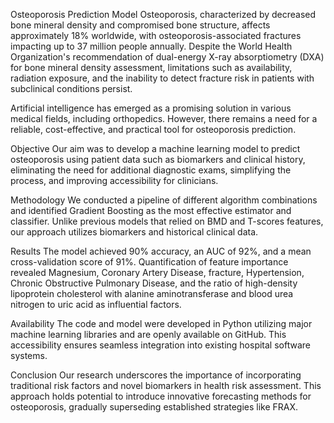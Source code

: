 Osteoporosis Prediction Model
Osteoporosis, characterized by decreased bone mineral density and compromised bone structure, affects approximately 18% worldwide, with osteoporosis-associated fractures impacting up to 37 million people annually. Despite the World Health Organization's recommendation of dual-energy X-ray absorptiometry (DXA) for bone mineral density assessment, limitations such as availability, radiation exposure, and the inability to detect fracture risk in patients with subclinical conditions persist.

Artificial intelligence has emerged as a promising solution in various medical fields, including orthopedics. However, there remains a need for a reliable, cost-effective, and practical tool for osteoporosis prediction.

Objective
Our aim was to develop a machine learning model to predict osteoporosis using patient data such as biomarkers and clinical history, eliminating the need for additional diagnostic exams, simplifying the process, and improving accessibility for clinicians.

Methodology
We conducted a pipeline of different algorithm combinations and identified Gradient Boosting as the most effective estimator and classifier. Unlike previous models that relied on BMD and T-scores features, our approach utilizes biomarkers and historical clinical data.

Results
The model achieved 90% accuracy, an AUC of 92%, and a mean cross-validation score of 91%. Quantification of feature importance revealed Magnesium, Coronary Artery Disease, fracture, Hypertension, Chronic Obstructive Pulmonary Disease, and the ratio of high-density lipoprotein cholesterol with alanine aminotransferase and blood urea nitrogen to uric acid as influential factors.

Availability
The code and model were developed in Python utilizing major machine learning libraries and are openly available on GitHub. This accessibility ensures seamless integration into existing hospital software systems.

Conclusion
Our research underscores the importance of incorporating traditional risk factors and novel biomarkers in health risk assessment. This approach holds potential to introduce innovative forecasting methods for osteoporosis, gradually superseding established strategies like FRAX.
